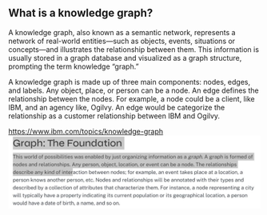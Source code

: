 ## What is a knowledge graph?
A knowledge graph, also known as a semantic network, represents a network of real-world entities—such as objects, events, situations or concepts—and illustrates the relationship between them. This information is usually stored in a graph database and visualized as a graph structure, prompting the term knowledge “graph.”

A knowledge graph is made up of three main components: nodes, edges, and labels. Any object, place, or person can be a node. An edge defines the relationship between the nodes. For example, a node could be a client, like IBM, and an agency like, Ogilvy. An edge would be categorize the relationship as a customer relationship between IBM and Ogilvy.

https://www.ibm.com/topics/knowledge-graph
![](https://github.com/Siddharthg97/Knowledge-graphs/blob/main/Images/img1.JPG)


